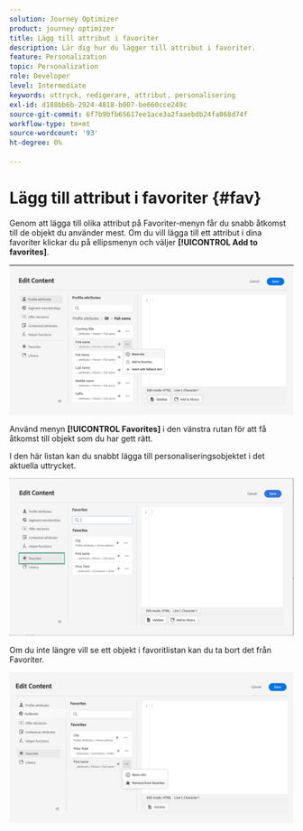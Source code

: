 ```yaml
---
solution: Journey Optimizer
product: journey optimizer
title: Lägg till attribut i favoriter
description: Lär dig hur du lägger till attribut i favoriter.
feature: Personalization
topic: Personalization
role: Developer
level: Intermediate
keywords: uttryck, redigerare, attribut, personalisering
exl-id: d188bb6b-2924-4818-b007-be660cce249c
source-git-commit: 6f7b9bfb65617ee1ace3a2faaebdb24fa068d74f
workflow-type: tm+mt
source-wordcount: '93'
ht-degree: 0%

---
```


# Lägg till attribut i favoriter {#fav}

Genom att lägga till olika attribut på Favoriter-menyn får du snabb åtkomst till de objekt du använder mest. Om du vill lägga till ett attribut i dina favoriter klickar du på ellipsmenyn och väljer **[!UICONTROL Add to favorites]**.

![](assets/favorite-option.png)

Använd menyn **[!UICONTROL Favorites]** i den vänstra rutan för att få åtkomst till objekt som du har gett rätt.

I den här listan kan du snabbt lägga till personaliseringsobjektet i det aktuella uttrycket.

![](assets/favorite-list.png)

Om du inte längre vill se ett objekt i favoritlistan kan du ta bort det från Favoriter.

![](assets/favorite-remove.png)
